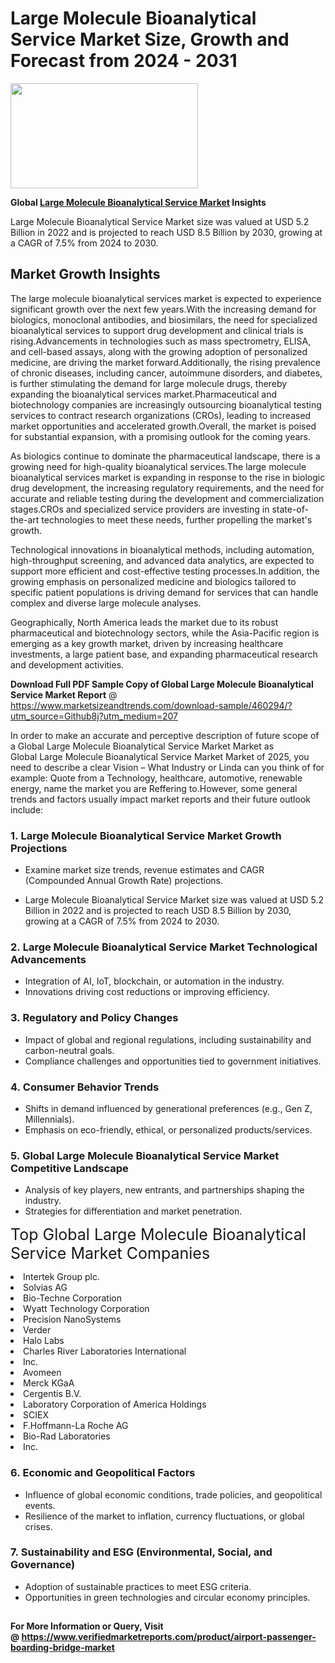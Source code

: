 <H1>Large Molecule Bioanalytical Service Market Size, Growth and Forecast from 2024 - 2031</H1><img class="aligncenter size-medium wp-image-584254" src="https://thirdeyenews.in/wp-content/uploads/2024/09/Global-Market-Research-300x168.jpeg" alt="" width="300" height="168" /><p><strong>Global&nbsp;<a href="https://www.marketsizeandtrends.com/download-sample/460294/?utm_source=Github8j?utm_medium=207">Large Molecule Bioanalytical Service Market</a> Insights</strong></p><p>Large Molecule Bioanalytical Service Market size was valued at USD 5.2 Billion in 2022 and is projected to reach USD 8.5 Billion by 2030, growing at a CAGR of 7.5% from 2024 to 2030.</p><p><h2>Market Growth Insights</h2> <p>The large molecule bioanalytical services market is expected to experience significant growth over the next few years.With the increasing demand for biologics, monoclonal antibodies, and biosimilars, the need for specialized bioanalytical services to support drug development and clinical trials is rising.Advancements in technologies such as mass spectrometry, ELISA, and cell-based assays, along with the growing adoption of personalized medicine, are driving the market forward.Additionally, the rising prevalence of chronic diseases, including cancer, autoimmune disorders, and diabetes, is further stimulating the demand for large molecule drugs, thereby expanding the bioanalytical services market.Pharmaceutical and biotechnology companies are increasingly outsourcing bioanalytical testing services to contract research organizations (CROs), leading to increased market opportunities and accelerated growth.Overall, the market is poised for substantial expansion, with a promising outlook for the coming years.</p> <p>As biologics continue to dominate the pharmaceutical landscape, there is a growing need for high-quality bioanalytical services.The large molecule bioanalytical services market is expanding in response to the rise in biologic drug development, the increasing regulatory requirements, and the need for accurate and reliable testing during the development and commercialization stages.CROs and specialized service providers are investing in state-of-the-art technologies to meet these needs, further propelling the market's growth.</p> <p>Technological innovations in bioanalytical methods, including automation, high-throughput screening, and advanced data analytics, are expected to support more efficient and cost-effective testing processes.In addition, the growing emphasis on personalized medicine and biologics tailored to specific patient populations is driving demand for services that can handle complex and diverse large molecule analyses.</p> <p>Geographically, North America leads the market due to its robust pharmaceutical and biotechnology sectors, while the Asia-Pacific region is emerging as a key growth market, driven by increasing healthcare investments, a large patient base, and expanding pharmaceutical research and development activities.</p> <p><span class=""><strong>Download Full PDF Sample Copy of Global Large Molecule Bioanalytical Service Market Report</strong> @ <a href="https://www.marketsizeandtrends.com/download-sample/460294/?utm_source=Github8j?utm_medium=207" target="_blank">https://www.marketsizeandtrends.com/download-sample/460294/?utm_source=Github8j?utm_medium=207</a></span></p><p>In order to make an accurate and perceptive description of future scope of a Global&nbsp;Large Molecule Bioanalytical Service Market Market as Global&nbsp;Large Molecule Bioanalytical Service Market Market of 2025, you need to describe a clear Vision &ndash; What Industry or Linda can you think of for example: Quote from a Technology, healthcare, automotive, renewable energy, name the market you are Reffering to.However, some general trends and factors usually impact market reports and their future outlook include:</p><h3>1.&nbsp;<strong>Large Molecule Bioanalytical Service Market Growth Projections</strong></h3><ul><li>Examine market size trends, revenue estimates and CAGR (Compounded Annual Growth Rate) projections.</li><li><p>Large Molecule Bioanalytical Service Market size was valued at USD 5.2 Billion in 2022 and is projected to reach USD 8.5 Billion by 2030, growing at a CAGR of 7.5% from 2024 to 2030.</p></li></ul><h3>2.&nbsp;<strong>Large Molecule Bioanalytical Service Market Technological Advancements</strong></h3><ul><li>Integration of AI, IoT, blockchain, or automation in the industry.</li><li>Innovations driving cost reductions or improving efficiency.</li></ul><h3>3.&nbsp;<strong>Regulatory and Policy Changes</strong></h3><ul><li>Impact of global and regional regulations, including sustainability and carbon-neutral goals.</li><li>Compliance challenges and opportunities tied to government initiatives.</li></ul><h3>4.&nbsp;<strong>Consumer Behavior Trends</strong></h3><ul><li>Shifts in demand influenced by generational preferences (e.g., Gen Z, Millennials).</li><li>Emphasis on eco-friendly, ethical, or personalized products/services.</li></ul><h3>5.&nbsp;<strong>Global Large Molecule Bioanalytical Service Market Competitive Landscape</strong></h3><ul><li>Analysis of key players, new entrants, and partnerships shaping the industry.</li><li>Strategies for differentiation and market penetration.</li></ul><p data-pm-slice="1 1 []"><span style="color: inherit; font-family: inherit; font-size: 25px;">Top Global Large Molecule Bioanalytical Service Market Companies</span></p><div class="" data-test-id=""><p><li>Intertek Group plc.</li><li> Solvias AG</li><li> Bio-Techne Corporation</li><li> Wyatt Technology Corporation</li><li> Precision NanoSystems</li><li> Verder</li><li> Halo Labs</li><li> Charles River Laboratories International</li><li> Inc.</li><li> Avomeen</li><li> Merck KGaA</li><li> Cergentis B.V.</li><li> Laboratory Corporation of America Holdings</li><li> SCIEX</li><li> F.Hoffmann-La Roche AG</li><li> Bio-Rad Laboratories</li><li> Inc.</li></p></div><h3>6.&nbsp;<strong>Economic and Geopolitical Factors</strong></h3><ul><li>Influence of global economic conditions, trade policies, and geopolitical events.</li><li>Resilience of the market to inflation, currency fluctuations, or global crises.</li></ul><h3>7.&nbsp;<strong>Sustainability and ESG (Environmental, Social, and Governance)</strong></h3><ul><li>Adoption of sustainable practices to meet ESG criteria.</li><li>Opportunities in green technologies and circular economy principles.</li></ul><h2><strong style="font-size: 14px;">For More Information or Query, Visit @&nbsp;</strong><a style="background-color: #ffffff; font-size: 14px;" href="https://www.marketsizeandtrends.com/report/large-molecule-bioanalytical-service-market/" target="_blank">https://www.verifiedmarketreports.com/product/airport-passenger-boarding-bridge-market</a></h2>